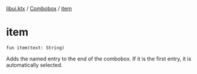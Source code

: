 [libui.ktx](../README.md) / [Combobox](README.md) / [item](item.md)

# item

`fun item(text: String)`

Adds the named entry to the end of the combobox. If it is the first entry, it is automatically selected.
